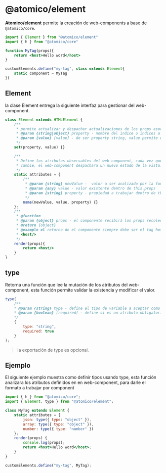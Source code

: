 # @atomico/element

**Atomico/element** permite la creación de web-components a base de `@atomico/core`.

```jsx
import { Element } from "@atomico/element"
import { h } from "@atomico/core"

function MyTag(props){
    return <host>Hello word</host>
}

customElements.define("my-tag", class extends Element{
    static component = MyTag
})
```

## Element

la clase Element entrega la siguiente interfaz para gestionar del web-component.

```jsx
class Element extends HTMLElement {
    /**
     * permite actualizar y despachar actualizaciones de los props asociados al web-component.
     * @param {string|object} property - nombre del indice o indices a definir dentro de this.props
     * @param {value} [value] - de ser property string, value permite definir el estado del indice.
     */
    set(property, value) {}

    /**
     * Define los atributos observables del web-component, cada vez que uno de estos atributos
     * cambie, el web-component despachara un nuevo estado de la vista.
     */
    static attributes = {
        /**
         * @param {string} newValue -  valor a ser analizado por la función
         * @param {any} value - valor existente dentro de this.props
         * @param {string} property - propiedad a trabajar dentro de this.props
         */
        name(newValue, value, property) {}
    };
    /**
     * @function
     * @param {object} props - el componente recibirá los props recolectados por el web-component
     * @return {object}
     * @example el retorno de el componente siempre debe ser el tag host
     * <host/>
     */
    render(props){
        return <host/>
    }
}
```

## type

Retorna una función que lee la mutación de los atributos del web-component, esta función permite validar la existencia y modificar el valor.

```js
type(
    /**
    * @param {string} type - define el tipo de variable a aceptar como atributo
    * @param {boolean} [required] - define si es un atributo obligatorio
    */
    {
        type: "string",
        required: true
    }
);
```

> la exportación de type es opcional.

## Ejemplo 

El siguiente ejemplo muestra como definir tipos usando type, esta función analizara los atributos definidos en en web-component, para darle el formato a trabajar por component

```jsx
import { h } from "@atomico/core";
import { Element, type } from "@atomico/element";

class MyTag extends Element {
    static attributes = {
        json: type({ type: "object" }),
        array: type({ type: "object" }),
        number: type({ type: "number" })
    };
    render(props) {
        console.log(props);
        return <host>Hello word</host>;
    }
}

customElements.define("my-tag", MyTag);
```

